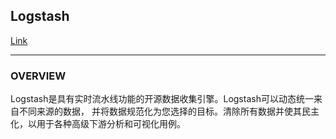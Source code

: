 ## Logstash
[Link](https://www.elastic.co/logstash)  

---
### OVERVIEW  
Logstash是具有实时流水线功能的开源数据收集引擎。Logstash可以动态统一来自不同来源的数据，
并将数据规范化为您选择的目标。清除所有数据并使其民主化，以用于各种高级下游分析和可视化用例。